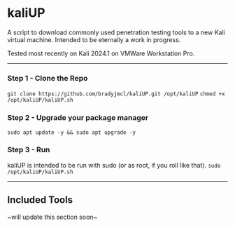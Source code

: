 # kaliUP
A script to download commonly used penetration testing tools to a new Kali virtual machine. Intended to be eternally a work in progress. 

Tested most recently on Kali 2024.1 on VMWare Workstation Pro.

---

### Step 1 - Clone the Repo
`git clone https://github.com/bradyjmcl/kaliUP.git /opt/kaliUP`
`chmod +x /opt/kaliUP/kaliUP.sh`

### Step 2 - Upgrade your package manager
`sudo apt update -y && sudo apt upgrade -y`

### Step 3 - Run
kaliUP is intended to be run with sudo (or as root, if you roll like that).
`sudo /opt/kaliUP/kaliUP.sh`

---

## Included Tools
~will update this section soon~
